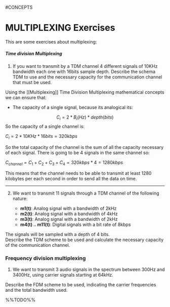 #CONCEPTS 

# MULTIPLEXING Exercises

This are some exercises about multiplexing: 

##### Time division Multiplexing

1. If you want to transmit by a TDM channel 4 different signals of 10KHz bandwidth each one with 16bits sample depth. Describe the schema TDM to use and the necessary capacity for the communication channel that must be used. 

Using the [[Multiplexing]] Time Division Multiplexing mathematical concepts we can ensure that: 

* The capacity of a single signal, because its analogical its: 

$$C_i = 2 * B_i(Hz) * depth(bits)$$
So the capacity of a single channel is: 

$C_i = 2 * 10 KHz * 16 bits = 320 kbps$

So the total capacity of the channel is the sum of all the capacity necessary of each signal. There is going to be 4 signals in the same channel so: 

$C_{channel} = C_1 + C_2 + C_3 + C_4 = 320kbps * 4 = 1280 kbps$ 

This means that the channel needs to be able to transmit at least 1280 kilobytes per each second in order to send all the data on time. 

---

2. We want to transmit 11 signals through a TDM channel of the following nature:
	
	- **m1(t)**: Analog signal with a bandwidth of 2kHz
	- **m2(t)**: Analog signal with a bandwidth of 4kHz
	- **m3(t)**: Analog signal with a bandwidth of 2kHz
	- **m4(t) .. m11(t)**: Digital signals with a bit rate of 8kbps

The signals will be sampled with a depth of 4 bits.  
Describe the TDM scheme to be used and calculate the necessary capacity of the communication channel.


### Frequency division multiplexing

1. We want to transmit 3 audio signals in the spectrum between 300Hz and 3400Hz, using carrier signals starting at 64kHz.  

Describe the FDM scheme to be used, indicating the carrier frequencies and the total bandwidth used.

%%TODO%%



